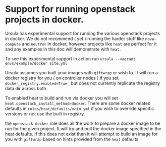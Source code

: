 # Support for running openstack projects in docker.

Ursula has experimental support for running the various openstack projects in docker.   We do not recommend ( yet ) running the harder stuff like `nova-compute` and `neutron` in docker,  however projects like `heat` are perfect for it and any examples in this doc will demonstrate with `heat`.

To see this experimental support in action run `ursula --vagrant envs/example/docker site.yml`

Ursula assumes you built your images with `giftwrap` or wish to.   It will run a docker registry for you ( on controller nodes ) if you set `docker_registry.enabled=True` , but does not currently replicate the registry data dir across both.

To enabled heat to build and run via docker you will set `heat.openstack_install_method=docker`.   There are some docker related defaults in `roles/heat/defaults/main.yml` if you wish to override specific versions or not use the built in registry.

the `openstack-docker` role does all the work to prepare a docker image to be run for the given project.  It will try and pull the docker image specified in the heat defaults.  If this does not exist then it will attempt to build an image for you with `giftwrap` based on hints provided from the `heat` defaults.
